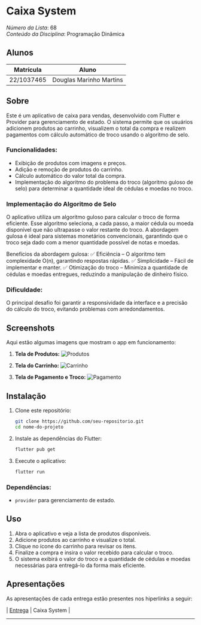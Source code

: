 # Caixa System

*Número da Lista*: 68<br>
*Conteúdo da Disciplina*: Programação Dinâmica<br>

## Alunos
| Matrícula | Aluno |
| -- | -- |
| 22/1037465 | Douglas Marinho Martins |


## Sobre  
Este é um aplicativo de caixa para vendas, desenvolvido com Flutter e Provider para gerenciamento de estado. O sistema permite que os usuários adicionem produtos ao carrinho, visualizem o total da compra e realizem pagamentos com cálculo automático de troco usando o algoritmo de selo.

### Funcionalidades:  
- Exibição de produtos com imagens e preços.
- Adição e remoção de produtos do carrinho.
- Cálculo automático do valor total da compra.
- Implementação do algoritmo do problema do troco (algoritmo guloso de selo) para determinar a quantidade ideal de cédulas e moedas no troco.

### Implementação do Algoritmo de Selo
O aplicativo utiliza um algoritmo guloso para calcular o troco de forma eficiente. Esse algoritmo seleciona, a cada passo, a maior cédula ou moeda disponível que não ultrapasse o valor restante do troco. A abordagem gulosa é ideal para sistemas monetários convencionais, garantindo que o troco seja dado com a menor quantidade possível de notas e moedas.

Benefícios da abordagem gulosa:
✅ Eficiência – O algoritmo tem complexidade O(n), garantindo respostas rápidas.
✅ Simplicidade – Fácil de implementar e manter.
✅ Otimização do troco – Minimiza a quantidade de cédulas e moedas entregues, reduzindo a manipulação de dinheiro físico.

### Dificuldade:  
O principal desafio foi garantir a responsividade da interface e a precisão do cálculo do troco, evitando problemas com arredondamentos.  

## Screenshots
Aqui estão algumas imagens que mostram o app em funcionamento:

1. **Tela de Produtos:**
   ![Produtos](assets/tela_produtos.png)

2. **Tela do Carrinho:**
   ![Carrinho](assets/tela_carrinho.png)

3. **Tela de Pagamento e Troco:**
   ![Pagamento](assets/tela_pagamento.png)

## Instalação  

1. Clone este repositório:  
   ```sh
   git clone https://github.com/seu-repositorio.git
   cd nome-do-projeto
   ```  
2. Instale as dependências do Flutter:  
   ```sh
   flutter pub get
   ```  
3. Execute o aplicativo:  
   ```sh
   flutter run
   ```  


### Dependências:  
- `provider` para gerenciamento de estado.  

## Uso
1) Abra o aplicativo e veja a lista de produtos disponíveis.
2) Adicione produtos ao carrinho e visualize o total.
3) Clique no ícone do carrinho para revisar os itens.
4) Finalize a compra e insira o valor recebido para calcular o troco.
5) O sistema exibirá o valor do troco e a quantidade de cédulas e moedas necessárias para entregá-lo da forma mais eficiente.

## Apresentações

As apresentações de cada entrega estão presentes nos hiperlinks a seguir:

| [Entrega](https://youtu.be/qyiYN-fiM3w?si=oefVVOtYeHa6r2TN) | Caixa System |

---



